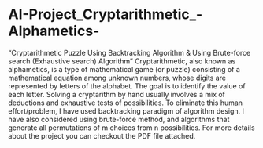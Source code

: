 # AI-Project_Cryptarithmetic_-Alphametics-
“Cryptarithmetic Puzzle Using Backtracking Algorithm &amp; Using Brute-force search (Exhaustive search) Algorithm”
Cryptarithmetic, also known as alphametics, is a type of mathematical game (or puzzle) consisting of a mathematical equation among unknown numbers, whose digits are represented by letters of the alphabet. The goal is to identify the value of each letter. Solving a cryptarithm by hand usually involves a mix of deductions and exhaustive tests of possibilities. To eliminate this human effort/problem, I have used backtracking paradigm of algorithm design. I have also considered using brute-force method, and algorithms that generate all permutations of m choices from n possibilities.
For more details about the project you can checkout the PDF file attached.
